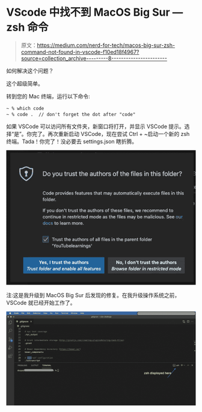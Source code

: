 # VScode 中找不到 MacOS Big Sur — zsh 命令

> 原文：<https://medium.com/nerd-for-tech/macos-big-sur-zsh-command-not-found-in-vscode-f10ed18f4967?source=collection_archive---------8----------------------->

如何解决这个问题？

这个超级简单。

转到您的 Mac 终端，运行以下命令:

```
~ % which code
~ % code .  // don't forget the dot after "code"
```

如果 VSCode 可以访问所有文件夹，新窗口将打开，并显示 VSCode 提示。选择“是”。你完了。再次重新启动 VSCode，现在尝试 Ctrl + ~启动一个新的 zsh 终端。Tada！你完了！没必要去 settings.json 瞎折腾。

![](img/e7adb5f8254de454da06bd7ab8219bb2.png)

注:这是我升级到 MacOS Big Sur 后发现的修复。在我升级操作系统之前，VSCode 就已经开始工作了。

![](img/e6cba9471dea9fb02a2c73a464c293fd.png)